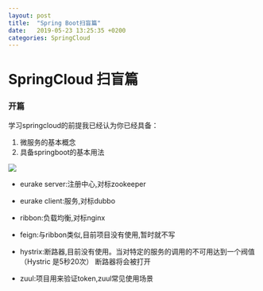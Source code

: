 ```yaml
---
layout: post
title:  "Spring Boot扫盲篇"
date:   2019-05-23 13:25:35 +0200
categories: SpringCloud
---
```

# SpringCloud 扫盲篇

### 开篇

学习springcloud的前提我已经认为你已经具备：

1. 微服务的基本概念
2. 具备springboot的基本用法



![](https://chanxinguidao.github.io/assets/images/20190523.jpg)



+ eurake server:注册中心,对标zookeeper

+ eurake client:服务,对标dubbo

+ ribbon:负载均衡,对标nginx

+ feign:与ribbon类似,目前项目没有使用,暂时就不写

+ hystrix:断路器,目前没有使用。当对特定的服务的调用的不可用达到一个阀值（Hystric 是5秒20次） 断路器将会被打开

+ zuul:项目用来验证token,zuul常见使用场景

